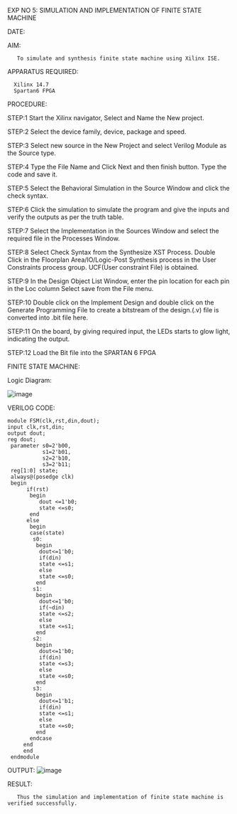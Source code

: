 EXP NO 5: SIMULATION AND IMPLEMENTATION OF FINITE STATE MACHINE

DATE:

AIM:

       To simulate and synthesis finite state machine using Xilinx ISE.

APPARATUS REQUIRED:

      Xilinx 14.7 
      Spartan6 FPGA

PROCEDURE:

STEP:1 Start the Xilinx navigator, Select and Name the New project.

STEP:2 Select the device family, device, package and speed. 

STEP:3 Select new source in the New Project and select Verilog Module as the Source type. 

STEP:4 Type the File Name and Click Next and then finish button. Type the code and save it. 

STEP:5 Select the Behavioral Simulation in the Source Window and click the check syntax. 

STEP:6 Click the simulation to simulate the program and give the inputs and verify the outputs as per the truth table. 

STEP:7 Select the Implementation in the Sources Window and select the required file in the Processes Window. 

STEP:8 Select Check Syntax from the Synthesize XST Process. Double Click in the Floorplan Area/IO/Logic-Post Synthesis process in the User Constraints process group. UCF(User constraint File) is obtained. 

STEP:9 In the Design Object List Window, enter the pin location for each pin in the Loc column Select save from the File menu. 

STEP:10 Double click on the Implement Design and double click on the Generate Programming File to create a bitstream of the design.(.v) file is converted into .bit file here. 

STEP:11 On the board, by giving required input, the LEDs starts to glow light, indicating the output.

STEP:12 Load the Bit file into the SPARTAN 6 FPGA 

FINITE STATE MACHINE:

Logic Diagram:

![image](https://github.com/navaneethans/VLSI-LAB-EXP-5/assets/6987778/34ec5d63-2b3b-4511-81ef-99f4572d5869)


VERILOG CODE:
```
module FSM(clk,rst,din,dout);
input clk,rst,din;
output dout;
reg dout;
 parameter s0=2'b00,
           s1=2'b01,
           s2=2'b10,
           s3=2'b11;
 reg[1:0] state;
 always@(posedge clk)
 begin 
      if(rst)
       begin
          dout <=1'b0;
          state <=s0;
       end 
      else 
       begin
       case(state)
        s0:
         begin
          dout<=1'b0;
          if(din)
          state <=s1;
          else
          state <=s0;
         end
        s1:
         begin
          dout<=1'b0;
          if(~din)
          state <=s2;
          else
          state <=s1;
         end
        s2:
         begin
          dout<=1'b0;
          if(din)
          state <=s3;
          else
          state <=s0;
         end
        s3:
         begin
          dout<=1'b1;
          if(din)
          state <=s1;
          else
          state <=s0;
         end
       endcase
     end
     end
 endmodule 

```

OUTPUT:
![image](https://github.com/Rishany2004/VLSI-LAB-EXP-5/assets/159290227/02270dff-9ac2-4815-99e1-bd91ac703153)


RESULT:

       Thus the simulation and implementation of finite state machine is verified successfully.


